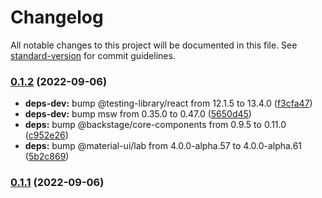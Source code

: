 # Changelog

All notable changes to this project will be documented in this file. See [standard-version](https://github.com/conventional-changelog/standard-version) for commit guidelines.

### [0.1.2](https://github.com/TRIMM/plugin-dependencytrack/compare/v0.1.1...v0.1.2) (2022-09-06)


* **deps-dev:** bump @testing-library/react from 12.1.5 to 13.4.0 ([f3cfa47](https://github.com/TRIMM/plugin-dependencytrack/commit/f3cfa47320a215514f24899b4951df06141ad705))
* **deps-dev:** bump msw from 0.35.0 to 0.47.0 ([5650d45](https://github.com/TRIMM/plugin-dependencytrack/commit/5650d45254b90cdffc9bc6f3cae78f74ada3d188))
* **deps:** bump @backstage/core-components from 0.9.5 to 0.11.0 ([c952e26](https://github.com/TRIMM/plugin-dependencytrack/commit/c952e268846114d2aca991d7db588e0d569b89a8))
* **deps:** bump @material-ui/lab from 4.0.0-alpha.57 to 4.0.0-alpha.61 ([5b2c869](https://github.com/TRIMM/plugin-dependencytrack/commit/5b2c869105602d64700d8910a888b4e74668b0e8))

### [0.1.1](https://github.com/TRIMM/plugin-dependencytrack/compare/v0.1.0...v0.1.1) (2022-09-06)
